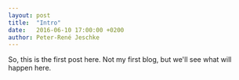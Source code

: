 ```yaml
---
layout: post
title:  "Intro"
date:   2016-06-10 17:00:00 +0200
author: Peter-René Jeschke
---
```


So, this is the first post here. Not my first blog, but we'll see what will
happen here.